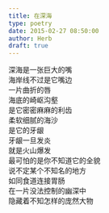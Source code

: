 ```yaml
---  
title: 在深海  
type: poetry  
date: 2015-02-27 08:50:00  
author: Herb  
draft: true
---  
```

深海是一张巨大的嘴  
海岸线不过是它嘴边  
一片曲折的唇  
海底的崎岖沟壑  
是它密密麻麻的利齿  
柔软细腻的海沙  
是它的牙龈  
牙龈一旦发炎  
就是火山爆发  
最可怕的是你不知道它的全貌  
说不定某个不知名的地方  
如同食道连接胃肠  
在一片没法控制的幽深中  
隐藏着不知怎样的庞然大物  
